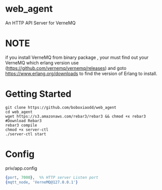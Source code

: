 # web_agent
An HTTP API Server for VerneMQ

# NOTE
if you install VerneMQ from binary package ,  your must find out your VerneMQ which erlang version use (https://github.com/vernemq/vernemq/releases)
and goto https://www.erlang.org/downloads to find the version of Erlang to install.

# Getting Started

```shell
git clone https://github.com/boboxiaodd/web_agent 
cd web_agent
wget https://s3.amazonaws.com/rebar3/rebar3 && chmod +x rebar3 #Download Rebar3
rebar3 compile
chmod +x server-ctl
./server-ctl start
```
# Config
priv/app.config
```erlang
{port, 7000},  %% HTTP server Listen port
{mqtt_node, 'VerneMQ@127.0.0.1'}
```
